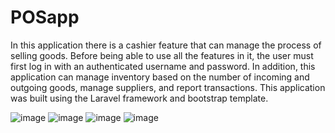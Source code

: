 # POSapp
In this application there is a cashier feature that can manage the process of selling goods. Before being able to use all the features in it, the user must first log in with an authenticated username and password. In addition, this application can manage inventory based on the number of incoming and outgoing goods, manage suppliers, and report transactions. This application was built using the Laravel framework and bootstrap template.

![image](https://github.com/PuteriAulia/POS-app/assets/73010439/1723b809-b8be-49e6-83c6-2607597e67f1)
![image](https://github.com/PuteriAulia/POS-app/assets/73010439/3188b800-7ea4-44b8-832b-75123130eb47)
![image](https://github.com/PuteriAulia/POS-app/assets/73010439/8c84dd74-2863-4c45-9627-9e9467709da6)
![image](https://github.com/PuteriAulia/POS-app/assets/73010439/efe703b8-c641-4519-8dcd-9c833407fab0)
